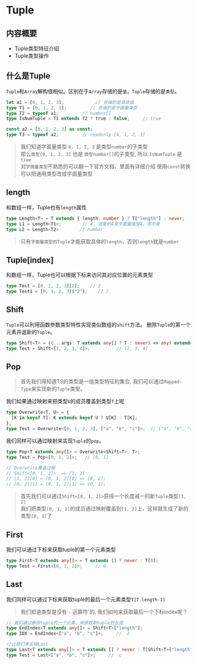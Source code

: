 # Tuple

## 内容概要

- Tuple类型特征介绍  
- Tuple类型操作

## 什么是Tuple

`Tuple`和`Array`解构很相似。区别在于`Array`存储的是`值`，`Tuple`存储的是`类型`。

```ts
let a1 = [0, 1, 2, 3];            // 存储的是具体值
type T1 = [0, 1, 2, 3];         // 存储的是字面量类型
type T2 = typeof a1;         // number[]
type IsNumTuple = T1 extends T2 ? true : false;     // true

const a2 = [0, 1, 2, 3] as const;
type T3 = typeof a2;         // readonly [0, 1, 2, 3]
```

> 我们知道字面量类型 `0, 1, 2, 3` 是类型`number`的子类型  
> 那么`类型[0, 1, 2, 3]` 也是 `类型number[]`的子类型, 所以 `IsNumTuple` 是`true`  
> 对`字面量类型`不熟悉的可以翻一下官方文档，里面有详细介绍
> 使用`const`转换可以把通用类型改成字面量类型

## length

和数组一样，Tuple也有`length`属性

```ts
type Length<T> = T extends { length: number } ? T["length"] : never;
type L1 = Length<T1>;        // 4, 这里的4是字面量类型4，而不是
type L2 = Length<T2>        // number
```

> 只有`字面量类型的Tuple`才能获取具体的`length`，否则`length`就是`number`

## Tuple[index]

和数组一样，Tuple也可以根据下标来访问其对应位置的元素类型

```ts
type Test = [0, 1, 2, 3][2];    // 2
type Test1 = [0, 1, 2, 3]["2"];    // 2
```

## Shift

`Tuple`可以利用函数参数类型特性实现类似数组的`shift`方法。
删除`Tuple`的第一个元素并返新的`Tuple`。

```ts
type Shift<T> = ((...args: T extends any[] ? T : never) => any) extends ((_: any, ...rest: infer P) => any) ? P : never;
type Test = Shift<[1, 2, 3, 4]>;          // [2, 3, 4]
```

## Pop

> 首先我们得知道TS的类型是一组类型特征的集合, 我们可以通过`Mapped-Type`来实现新的`Tuple`类型。

我们如果通过映射来把类型`U`的成员覆盖到类型`T`上呢

```ts
type Overwrite<T, U> = {
  [K in keyof T]: K extends keyof U ? U[K] : T[K];
};
type Test = Overwrite<[0, 1, 2, 3], ["a", "b", "c"]>;  // ["a", "b", "c", 3]
```

我们同样可以通过映射来实现`Tuple`的`pop`。
  
```ts
type Pop<T extends any[]> = Overwrite<Shift<T>, T>;
type Test = Pop<[0, 1, 2]>;   // [0, 1]

// Overwrite覆盖过程
// Shift<[0, 1, 2]>  => [1, 2]
// [1, 2][0] = [0, 1, 2][0] => [0, 2];
// [0, 2][1] = [0, 1, 2][1] => [0, 1];

```

> 首先我们可以通过`Shift<[0, 1, 2]>`获得一个长度减一的新`Tuple`类型`[1, 2]`  
> 我们把类型`[0, 1, 2]`的成员通过映射覆盖到`[1, 2]`上，这样就生成了新的类型`[0, 1]`了

## First

我们可以通过下标来获取tuple的第一个元素类型

```ts
type First<T extends any[]> = T extends [] ? never : T[0];
type Test = First<[0, 1, 2]>;     // 0
```

## Last

我们同样可以通过下标来获取tuple的最后一个元素类型`T[T.length-1]`  
> 我们知道类型是没有 `-` 运算符`的, 我们如何来获取最后一个下标index呢？

```ts
// 我们通过删除tuple的一个元素，来获取新tuple的长度
type EndIndex<T extends any[]> = Shift<T>["length"];
type IDX = EndIndex<["a", "b", "c"]>;     //  2

//让我们来实现Last
type Last<T extends any[]> = T extends [] ? never : T[Shift<T>["length"]];
type Test = Last<["a", "b", "c"]>;     //  c
```
